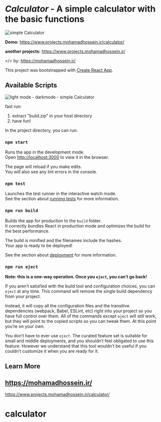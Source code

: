 # _Calculator_ - A **simple calculator** with the basic functions

![simple Calculator](https://user-images.githubusercontent.com/40790864/135969882-bfa90dc3-9d91-4a59-b6aa-2c91f6a84eb1.JPG)

**Demo:**
https://www.projects.mohamadhossein.ir/calculator/

**another projects:**
https://www.projects.mohamadhossein.ir/

</> by: https://mohamadhossein.ir/

This project was bootstrapped with [Create React App](https://github.com/facebook/create-react-app).

## Available Scripts
![light mode - darkmode - simple Calculator](https://user-images.githubusercontent.com/40790864/135969886-51301ca3-6a68-421d-b81a-82d691d6da04.JPG)


fast run:
1. extract "build.zip" in your host directory
2. have fun!


In the project directory, you can run:

### `npm start`

Runs the app in the development mode.\
Open [http://localhost:3000](http://localhost:3000) to view it in the browser.

The page will reload if you make edits.\
You will also see any lint errors in the console.

### `npm test`

Launches the test runner in the interactive watch mode.\
See the section about [running tests](https://facebook.github.io/create-react-app/docs/running-tests) for more information.

### `npm run build`

Builds the app for production to the `build` folder.\
It correctly bundles React in production mode and optimizes the build for the best performance.

The build is minified and the filenames include the hashes.\
Your app is ready to be deployed!

See the section about [deployment](https://facebook.github.io/create-react-app/docs/deployment) for more information.

### `npm run eject`

**Note: this is a one-way operation. Once you `eject`, you can’t go back!**

If you aren’t satisfied with the build tool and configuration choices, you can `eject` at any time. This command will remove the single build dependency from your project.

Instead, it will copy all the configuration files and the transitive dependencies (webpack, Babel, ESLint, etc) right into your project so you have full control over them. All of the commands except `eject` will still work, but they will point to the copied scripts so you can tweak them. At this point you’re on your own.

You don’t have to ever use `eject`. The curated feature set is suitable for small and middle deployments, and you shouldn’t feel obligated to use this feature. However we understand that this tool wouldn’t be useful if you couldn’t customize it when you are ready for it.

## Learn More
https://mohamadhossein.ir/ 
---
https://www.projects.mohamadhossein.ir/calculator/
# calculator


